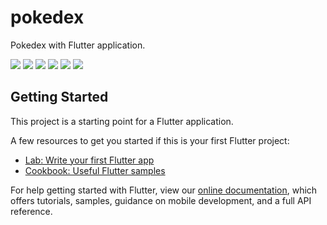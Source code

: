 # pokedex

Pokedex with Flutter application.

<img src="assets/screen 1.png"/>
<img src="assets/screen 2.png"/>
<img src="assets/screen 3.png"/>
<img src="assets/screen 4.png"/>
<img src="assets/screen 5.png"/>
<img src="assets/screen 6.png"/>

## Getting Started

This project is a starting point for a Flutter application.

A few resources to get you started if this is your first Flutter project:

- [Lab: Write your first Flutter app](https://flutter.dev/docs/get-started/codelab)
- [Cookbook: Useful Flutter samples](https://flutter.dev/docs/cookbook)

For help getting started with Flutter, view our
[online documentation](https://flutter.dev/docs), which offers tutorials,
samples, guidance on mobile development, and a full API reference.
